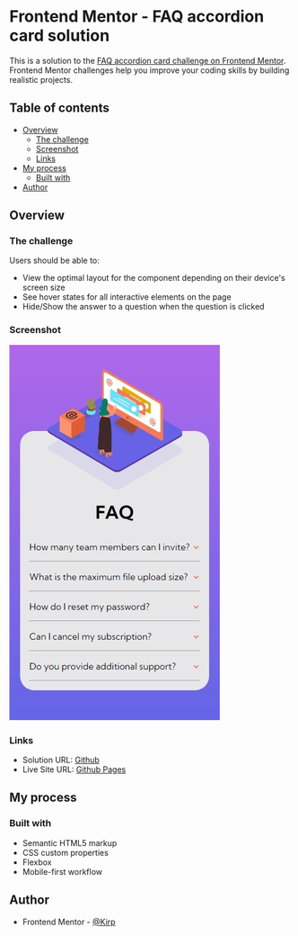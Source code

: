 # Frontend Mentor - FAQ accordion card solution

This is a solution to the [FAQ accordion card challenge on Frontend Mentor](https://www.frontendmentor.io/challenges/faq-accordion-card-XlyjD0Oam). Frontend Mentor challenges help you improve your coding skills by building realistic projects. 

## Table of contents

- [Overview](#overview)
  - [The challenge](#the-challenge)
  - [Screenshot](#screenshot)
  - [Links](#links)
- [My process](#my-process)
  - [Built with](#built-with)
- [Author](#author)


## Overview

### The challenge

Users should be able to:

- View the optimal layout for the component depending on their device's screen size
- See hover states for all interactive elements on the page
- Hide/Show the answer to a question when the question is clicked

### Screenshot

![](./images/screenshot.jpeg)

### Links

- Solution URL: [Github](https://github.com/Kirp/faq-accordion-card-solution)
- Live Site URL: [Github Pages](https://kirp.github.io/faq-accordion-card-solution/)

## My process

### Built with

- Semantic HTML5 markup
- CSS custom properties
- Flexbox
- Mobile-first workflow

## Author

- Frontend Mentor - [@Kirp](https://www.frontendmentor.io/profile/Kirp)

